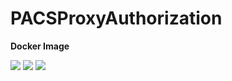 # PACSProxyAuthorization

**Docker Image**

[![](https://images.microbadger.com/badges/version/osirixfoundation/pacsproxyauthorization:latest.svg)](https://microbadger.com/images/osirixfoundation/pacsproxyauthorization:latest "Get your own version badge on microbadger.com")
[![](https://images.microbadger.com/badges/image/osirixfoundation/pacsproxyauthorization:latest.svg)](https://microbadger.com/images/osirixfoundation/pacsproxyauthorization:latest "Get your own image badge on microbadger.com")
[![](https://images.microbadger.com/badges/commit/osirixfoundation/pacsproxyauthorization:latest.svg)](http://microbadger.com/images/osirixfoundation/pacsproxyauthorization:latest "Get your own commit badge on microbadger.com")
